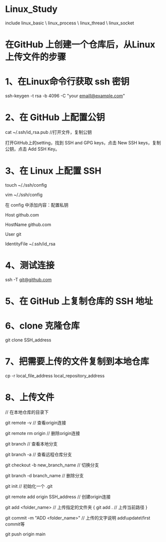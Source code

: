 # Linux_Study
include linux_basic \ linux_process \ linux_thread \ linux_socket


# 在GitHub 上创建一个仓库后，从Linux上传文件的步骤

# 1、在Linux命令行获取 ssh 密钥
ssh-keygen -t rsa -b 4096 -C "your emaill@example.com"

# 2、在 GitHub 上配置公钥
cat ~/.ssh/id_rsa.pub //打开文件，复制公钥

打开GitHub上的setting，找到 SSH and GPG keys，点击 New SSH keys，复制公钥，点击 Add SSH Key。

# 3、在 Linux 上配置 SSH
touch ~/./ssh/config

vim ~/./ssh/config

在 config 中添加内容：配置私钥

Host github.com

  HostName github.com
  
  User git
  
  IdentityFile ~/.ssh/id_rsa

# 4、测试连接
ssh -T git@github.com

# 5、在 GitHub 上复制仓库的 SSH 地址

# 6、clone 克隆仓库
git clone SSH_address

# 7、把需要上传的文件复制到本地仓库
cp -r local_file_address local_repository_address

# 8、上传文件
// 在本地仓库的目录下

git remote -v // 查看origin连接

git remote rm origin // 删除origin连接


git branch // 查看本地分支

git branch -a // 查看远程仓库分支

git checkout -b new_branch_name // 切换分支

git branch -d branch_name // 删除分支


git init // 初始化一个 .git

git remote add origin SSH_address // 创建origin连接

git add <folder_name> // 上传指定的文件夹       {  git add . // 上传当前路径  }

git commit -m "ADD <folder_name>" // 上传的文字说明 add\update\first commit等

git push origin main
